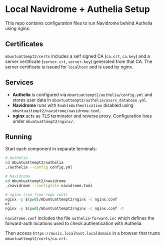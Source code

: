 # Local Navidrome + Authelia Setup

This repo contains configuration files to run Navidrome behind Authelia using nginx.

## Certificates

`mbuntuattempt2/certs` includes a self signed CA (`ca.crt`, `ca.key`) and a server certificate (`server.crt`, `server.key`) generated from that CA. The server certificate is issued for `localhost` and is used by nginx.

## Services

- **Authelia** is configured via `mbuntuattempt2/authelia/config.yml` and stores user data in `mbuntuattempt2/authelia/users_database.yml`.
- **Navidrome** runs with `EnableAuthentication` disabled using `mbuntuattempt2/navidrome/navidrome.toml`.
- **nginx** acts as TLS terminator and reverse proxy. Configuration lives under `mbuntuattempt2/nginx/`.

## Running

Start each component in separate terminals:

```bash
# Authelia
cd mbuntuattempt2/authelia
./authelia --config config.yml
```

```bash
# Navidrome
cd mbuntuattempt2/navidrome
./navidrome --configfile navidrome.toml
```

```bash
# nginx (run from repo root)
nginx -p $(pwd)/mbuntuattempt2/nginx -c nginx.conf
or
nginx -p $(pwd)/mbuntuattempt2/nginx -c nginx.conf -t
```

`navidrome.conf` includes the file `authelia-forward.inc` which defines the
forward-auth locations used to check authentication with Authelia.

Then access `https://music.localhost.localdomain` in a browser that trusts `mbuntuattempt2/certs/ca.crt`.
